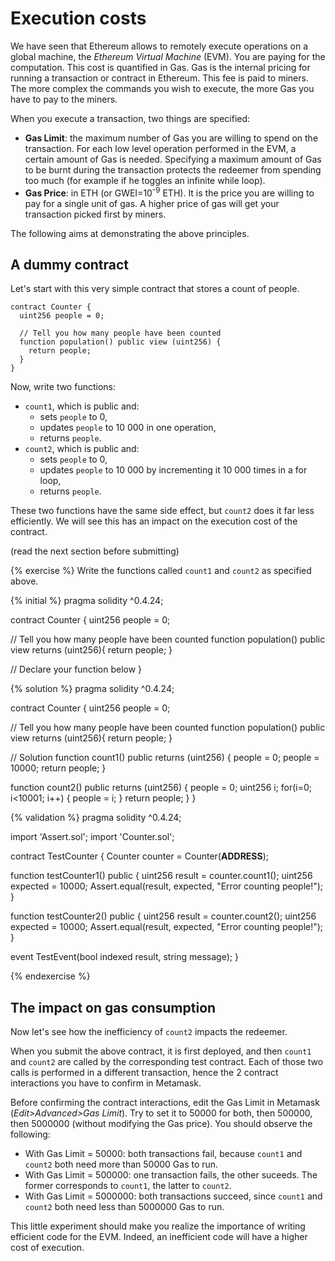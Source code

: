 # Execution costs

We have seen that Ethereum allows to remotely execute operations on a global machine, the *Ethereum Virtual Machine* (EVM). You are paying for the computation. This cost is quantified in Gas. Gas is the internal pricing for running a transaction or contract in Ethereum. This fee is paid to miners.
The more complex the commands you wish to execute, the more Gas you have to pay to the miners.

When you execute a transaction, two things are specified:
* __Gas Limit__: the maximum number of Gas you are willing to spend on the transaction. For each low level operation performed in the EVM, a certain amount of Gas is needed. Specifying a maximum amount of Gas to be burnt during the transaction protects the redeemer from spending too much (for example if he toggles an infinite while loop).
* __Gas Price__: in ETH (or GWEI=10<sup>-9</sup> ETH). It is the price you are willing to pay for a single unit of gas. A higher price of gas will get your transaction picked first by miners.

The following aims at demonstrating the above principles.

## A dummy contract

Let's start with this very simple contract that stores a count of people.
```solidity
contract Counter {
  uint256 people = 0;
  
  // Tell you how many people have been counted
  function population() public view (uint256) {
    return people;
  }
}
```

Now, write two functions:
* `count1`, which is public and:
	* sets `people` to 0,
	* updates `people` to 10 000 in one operation,
	* returns `people`.
* `count2`, which is public and:
	* sets `people` to 0,
	* updates `people` to 10 000 by incrementing it 10 000 times in a for loop,
	* returns `people`.

These two functions have the same side effect, but `count2` does it far less efficiently. We will see this has an impact on the execution cost of the contract.

(read the next section before submitting)

{% exercise %}
Write the functions called `count1` and `count2` as specified above.

{% initial %}
pragma solidity ^0.4.24;

contract Counter {
  uint256 people = 0;
  
  // Tell you how many people have been counted
  function population() public view returns (uint256){
      return people;
  }
  
  // Declare your function below
}

{% solution %}
pragma solidity ^0.4.24;

contract Counter {
  uint256 people = 0;
  
  // Tell you how many people have been counted
  function population() public view returns (uint256){
      return people;
  }
  
  // Solution
  function count1() public returns (uint256)
  {
    people = 0;
    people = 10000;
    return people;
  }
    
  function count2() public returns (uint256)
  {
    people = 0;
    uint256 i;
    for(i=0; i<10001; i++)
    {
      people = i;
    }
    return people;
  }
}

{% validation %}
pragma solidity ^0.4.24;

import 'Assert.sol';
import 'Counter.sol';

contract TestCounter {
  Counter counter = Counter(__ADDRESS__);
  
  function testCounter1() public {
    uint256 result = counter.count1();
    uint256 expected = 10000;
    Assert.equal(result, expected, "Error counting people!");
  }
  
  function testCounter2() public {
    uint256 result = counter.count2();
    uint256 expected = 10000;
    Assert.equal(result, expected, "Error counting people!");
  }
  

  event TestEvent(bool indexed result, string message);
}

{% endexercise %}

## The impact on gas consumption

Now let's see how the inefficiency of `count2` impacts the redeemer.

When you submit the above contract, it is first deployed, and then `count1` and `count2` are called by the corresponding test contract. Each of those two calls is performed in a different transaction, hence the 2 contract interactions you have to confirm in Metamask.

Before confirming the contract interactions, edit the Gas Limit in Metamask (*Edit>Advanced>Gas Limit*). Try to set it to 50000 for both, then 500000, then 5000000 (without modifying the Gas price). You should observe the following:
* With Gas Limit = 50000: both transactions fail, because `count1` and `count2` both need more than 50000 Gas to run.
* With Gas Limit = 500000: one transaction fails, the other suceeds. The former corresponds to `count1`, the latter to `count2`.
* With Gas Limit = 5000000: both transactions succeed, since `count1` and `count2` both need less than 5000000 Gas to run.

This little experiment should make you realize the importance of writing efficient code for the EVM. Indeed, an inefficient code will have a higher cost of execution.



